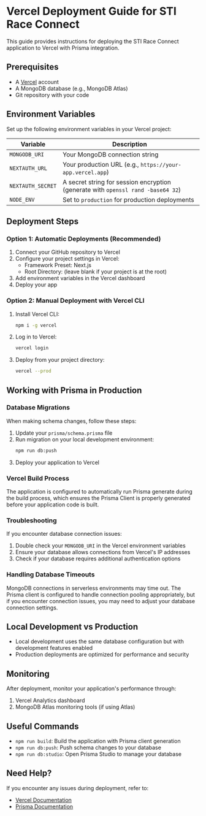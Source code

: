 # Vercel Deployment Guide for STI Race Connect

This guide provides instructions for deploying the STI Race Connect application to Vercel with Prisma integration.

## Prerequisites

- A [Vercel](https://vercel.com) account
- A MongoDB database (e.g., MongoDB Atlas)
- Git repository with your code

## Environment Variables

Set up the following environment variables in your Vercel project:

| Variable          | Description                                                                      |
| ----------------- | -------------------------------------------------------------------------------- |
| `MONGODB_URI`     | Your MongoDB connection string                                                   |
| `NEXTAUTH_URL`    | Your production URL (e.g., `https://your-app.vercel.app`)                        |
| `NEXTAUTH_SECRET` | A secret string for session encryption (generate with `openssl rand -base64 32`) |
| `NODE_ENV`        | Set to `production` for production deployments                                   |

## Deployment Steps

### Option 1: Automatic Deployments (Recommended)

1. Connect your GitHub repository to Vercel
2. Configure your project settings in Vercel:
   - Framework Preset: Next.js
   - Root Directory: (leave blank if your project is at the root)
3. Add environment variables in the Vercel dashboard
4. Deploy your app

### Option 2: Manual Deployment with Vercel CLI

1. Install Vercel CLI:

   ```bash
   npm i -g vercel
   ```

2. Log in to Vercel:

   ```bash
   vercel login
   ```

3. Deploy from your project directory:
   ```bash
   vercel --prod
   ```

## Working with Prisma in Production

### Database Migrations

When making schema changes, follow these steps:

1. Update your `prisma/schema.prisma` file
2. Run migration on your local development environment:
   ```bash
   npm run db:push
   ```
3. Deploy your application to Vercel

### Vercel Build Process

The application is configured to automatically run Prisma generate during the build process, which ensures the Prisma Client is properly generated before your application code is built.

### Troubleshooting

If you encounter database connection issues:

1. Double check your `MONGODB_URI` in the Vercel environment variables
2. Ensure your database allows connections from Vercel's IP addresses
3. Check if your database requires additional authentication options

### Handling Database Timeouts

MongoDB connections in serverless environments may time out. The Prisma client is configured to handle connection pooling appropriately, but if you encounter connection issues, you may need to adjust your database connection settings.

## Local Development vs Production

- Local development uses the same database configuration but with development features enabled
- Production deployments are optimized for performance and security

## Monitoring

After deployment, monitor your application's performance through:

1. Vercel Analytics dashboard
2. MongoDB Atlas monitoring tools (if using Atlas)

## Useful Commands

- `npm run build`: Build the application with Prisma client generation
- `npm run db:push`: Push schema changes to your database
- `npm run db:studio`: Open Prisma Studio to manage your database

## Need Help?

If you encounter any issues during deployment, refer to:

- [Vercel Documentation](https://vercel.com/docs)
- [Prisma Documentation](https://www.prisma.io/docs/)
